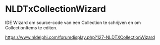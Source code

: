 # NLDTxCollectionWizard
IDE Wizard om source-code van een Collection te schrijven en om CollectionItems te editen.

https://www.nldelphi.com/forumdisplay.php?127-NLDTXCollectionWizard
